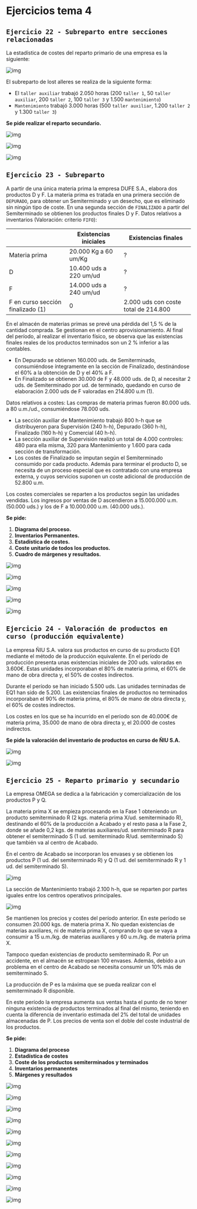# Ejercicios tema 4

## `Ejercicio 22 - Subreparto entre secciones relacionadas`

La estadística de costes del reparto primario de una empresa es la siguiente:

![img](../images/tema-4/ejercicios/22/tabla-inicial.png)

El subreparto de lost alleres se realiza de la siguiente forma:

- El `taller auxiliar` trabajó 2.050 horas (200 `taller 1`, 50 `taller auxiliar`, 200 `taller 2`, 100 `taller 3` y 1.500 `mantenimiento`)
- `Mantenimiento` trabajó 3.000 horas (500 `taller auxiliar`, 1.200 `taller 2` y 1.300 `taller 3`)

**Se pide realizar el reparto secundario.**

![img](../images/tema-4/ejercicios/22/solucion-1.png)

![img](../images/tema-4/ejercicios/22/solucion-2.png)

![img](../images/tema-4/ejercicios/22/solucion-3.png)

## `Ejercicio 23 - Subreparto`

A partir de una única materia prima la empresa DUFE S.A., elabora dos productos D y F. La materia prima es tratada en una primera sección de `DEPURADO`, para obtener un Semiterminado y un desecho, que es eliminado sin ningún tipo de coste. En una segunda sección de `FINALIZADO` a partir del Semiterminado se obtienen los productos finales D y F. Datos relativos a inventarios (Valoración: criterio `FIFO`):

||Existencias iniciales|Existencias finales|
|--|--|--|
|Materia prima|20.000 Kg a 60 um/Kg|?|
|D|10.400 uds a 220 um/ud|?|
|F|14.000 uds a 240 um/ud|?|
|F en curso sección finalizado (1)|0|2.000 uds con coste total de 214.800|

En el almacén de materias primas se prevé una pérdida del 1,5 % de la cantidad comprada. Se gestionan en el centro aprovisionamiento. Al final del período, al realizar el inventario físico, se observa que las existencias finales reales de los productos terminados son un 2 % inferior a las contables.

- En Depurado se obtienen 160.000 uds. de Semiterminado, consumiéndose íntegramente en la sección de Finalizado, destinándose el 60% a la obtención de D y el 40% a F.
- En Finalizado se obtienen 30.000 de F y 48.000 uds. de D, al necesitar 2 uds. de Semiterminado por ud. de terminado, quedando en curso de elaboración 2.000 uds de F valoradas en 214.800 u.m (1).

Datos relativos a costes: Las compras de materia primas fueron 80.000 uds. a 80 u.m./ud., consumiéndose 78.000 uds.

- La sección auxiliar de Mantenimiento trabajó 800 h-h que se distribuyeron para Supervisión (240 h-h), Depurado (360 h-h), Finalizado (160 h-h) y Comercial (40 h-h).
- La sección auxiliar de Supervisión realizó un total de 4.000 controles: 480 para ella misma, 320 para Mantenimiento y 1.600 para cada sección de transformación.
- Los costes de Finalizado se imputan según el Semiterminado consumido por cada producto. Además para terminar el producto D, se necesita de un proceso especial que es contratado con una empresa externa, y cuyos servicios suponen un coste adicional de producción de 52.800 u.m.

Los costes comerciales se reparten a los productos según las unidades vendidas. Los ingresos por ventas de D ascendieron a 15.000.000 u.m. (50.000 uds.) y los de F a 10.000.000 u.m. (40.000 uds.).

**Se pide:**

1. **Diagrama del proceso.**
2. **Inventarios Permanentes.**
3. **Estadística de costes.**
4. **Coste unitario de todos los productos.**
5. **Cuadro de márgenes y resultados.**

![img](../images/tema-4/ejercicios/23/solucion-1.png)

![img](../images/tema-4/ejercicios/23/solucion-2.png)

![img](../images/tema-4/ejercicios/23/solucion-3.png)

![img](../images/tema-4/ejercicios/23/solucion-4.png)

![img](../images/tema-4/ejercicios/23/solucion-5.png)

## `Ejercicio 24 - Valoración de productos en curso (producción equivalente)`

La empresa ÑIU S.A. valora sus productos en curso de su producto EQ1 mediante el método de la producción equivalente. En el período de producción presenta unas existencias iniciales de 200 uds. valoradas en 3.600€. Estas unidades incorporaban el 80% de materia prima, el 60% de mano de obra directa y, el 50% de costes indirectos.

Durante el período se han iniciado 5.500 uds. Las unidades terminadas de EQ1 han sido de 5.200.
Las existencias finales de productos no terminados incorporaban el 90% de materia prima, el 80% de mano de obra directa y, el 60% de costes indirectos.

Los costes en los que se ha incurrido en el período son de 40.000€ de materia prima, 35.000 de mano de obra directa y, el 20.000 de costes indirectos.

**Se pide la valoración del inventario de productos en curso de ÑIU S.A.**

![img](../images/tema-4/ejercicios/24/solucion-1.png)

![img](../images/tema-4/ejercicios/24/solucion-2.png)

## `Ejercicio 25 - Reparto primario y secundario`

La empresa OMEGA se dedica a la fabricación y comercialización de los productos P y Q.

La materia prima X se empieza procesando en la Fase 1 obteniendo un producto semiterminado R (2 kgs. materia prima X/ud. semiterminado R), destinando el 60% de la producción a Acabado y el resto pasa a la Fase 2, donde se añade 0,2 kgs. de materias auxiliares/ud. semiterminado R para obtener el semiterminado S (1 ud. semiterminado R/ud. semiterminado S) que también va al centro de Acabado.

En el centro de Acabado se incorporan los envases y se obtienen los productos P (1 ud. del semiterminado R) y Q (1 ud. del semiterminado R y 1 ud. del semiterminado S).

![img](../images/tema-4/ejercicios/25/tabla-1.png)

La sección de Mantenimiento trabajó 2.100 h-h, que se reparten por partes iguales entre los centros operativos principales.

![img](../images/tema-4/ejercicios/25/tabla-2.png)

Se mantienen los precios y costes del período anterior. En este período se consumen 20.000 kgs. de materia prima X. No quedan existencias de materias auxiliares, ni de materia prima X, comprando lo que se vaya a consumir a 15 u.m./kg. de materias auxiliares y 60 u.m./kg. de materia prima X.

Tampoco quedan existencias de producto semiterminado R. Por un accidente, en el almacén se estropean 100 envases. Además, debido a un problema en el centro de Acabado se necesita consumir un 10% más de semiterminado S.

La producción de P es la máxima que se pueda realizar con el semiterminado R disponible.

En este período la empresa aumenta sus ventas hasta el punto de no tener ninguna existencia de productos terminados al final del mismo, teniendo en cuenta la diferencia de inventario estimada del 2% del total de unidades almacenadas de P. Los precios de venta son el doble del coste industrial de los productos.

**Se pide:**

1. **Diagrama del proceso**
2. **Estadística de costes**
3. **Coste de los productos semiterminados y terminados**
4. **Inventarios permanentes**
5. **Márgenes y resultados**

![img](../images/tema-4/ejercicios/25/solucion-1.png)

![img](../images/tema-4/ejercicios/25/solucion-2.png)

![img](../images/tema-4/ejercicios/25/solucion-3.png)

![img](../images/tema-4/ejercicios/25/solucion-4.png)

![img](../images/tema-4/ejercicios/25/solucion-5.png)

![img](../images/tema-4/ejercicios/25/solucion-6.png)

![img](../images/tema-4/ejercicios/25/solucion-7.png)

![img](../images/tema-4/ejercicios/25/solucion-8.png)

![img](../images/tema-4/ejercicios/25/solucion-9.png)

![img](../images/tema-4/ejercicios/25/solucion-10.png)

![img](../images/tema-4/ejercicios/25/solucion-11.png)
